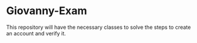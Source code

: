 # Giovanny-Exam
This repository will have the necessary classes to solve the steps to create an account  and verify it.
